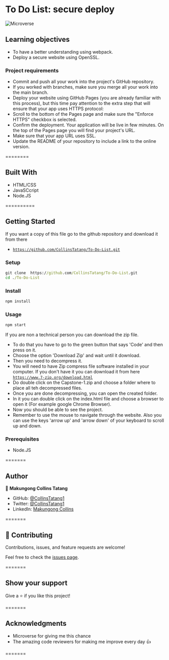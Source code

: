 # To Do List: secure deploy

![Microverse](https://img.shields.io/badge/Microverse-blueviolet)

## Learning objectives
- To have a better understanding using webpack.
- Deploy a secure website using OpenSSL.

### Project requirements
- Commit and push all your work into the project's GitHub repository.
- If you worked with branches, make sure you merge all your work into the main branch.
- Deploy your website using GitHub Pages (you are already familiar with this process), but this time pay attention to the extra step that will ensure that your app uses HTTPS protocol:
- Scroll to the bottom of the Pages page and make sure the "Enforce HTTPS" checkbox is selected.
- Confirm the deployment. Your application will be live in few minutes. On the top of the Pages page you will find your project's URL.
- Make sure that your app URL uses SSL.
- Update the README of your repository to include a link to the online version.

========

## Built With 

- HTML/CSS
- JavaSCcript
- Node.JS

==========

## Getting Started

If you want a copy of this file go to the github repository and download it from there

- [`https://github.com/CollinsTatang/To-Do-List.git`](https://github.com/CollinsTatang/To-Do-List.git)


### Setup

```cmd
git clone  https://github.com/CollinsTatang/To-Do-List.git
cd ./To-Do-List
```

### Install

```cmd
npm install
```

### Usage

```cmd
npm start
```


If you are non a technical person you can download the zip file.

- To do that you have to go to the green button that says 'Code' and then press on it.
- Choose the option 'Download Zip' and wait until it download.
- Then you need to decompress it.
- You will need to have Zip compress file software installed in your computer. If you don't have it you can download it from here
  [`https://www.7-zip.org/download.html`](https://www.7-zip.org/download.html)
- Do double click on the Capstone-1.zip and choose a folder where to place all teh decompressed files.
- Once you are done decompressing, you can open the created folder.
- In it you can double click on the index.html file and choose a browser to open it (For example google Chrome Browser).
- Now you should be able to see the project.
- Remember to use the mouse to navigate through the website. Also you can use the keys 'arrow up' and 'arrow down' of your keyboard
  to scroll up and down.

### Prerequisites

- Node.JS

=======

## Author

👤 **Makungong Collins Tatang**

- GitHub: [@CollinsTatang1](https://github.com/CollinsTatang)
- Twitter: [@CollinsTatang1](https://twitter.com/CollinsTatang1)
- LinkedIn: [Makungong Collins](https://www.linkedin.com/in/makungong-collins/)

=======

## 🤝 Contributing

Contributions, issues, and feature requests are welcome!

Feel free to check the [issues page](../../issues/).

=======

## Show your support

Give a ⭐️ if you like this project!

=======

## Acknowledgments

- Microverse for giving me this chance
- The amazing code reviewers for making me improve every day :thumbsup:

=======
